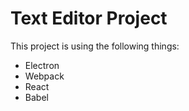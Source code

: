 
# Text Editor Project

This project is using the following things:
- Electron
- Webpack
- React
- Babel


